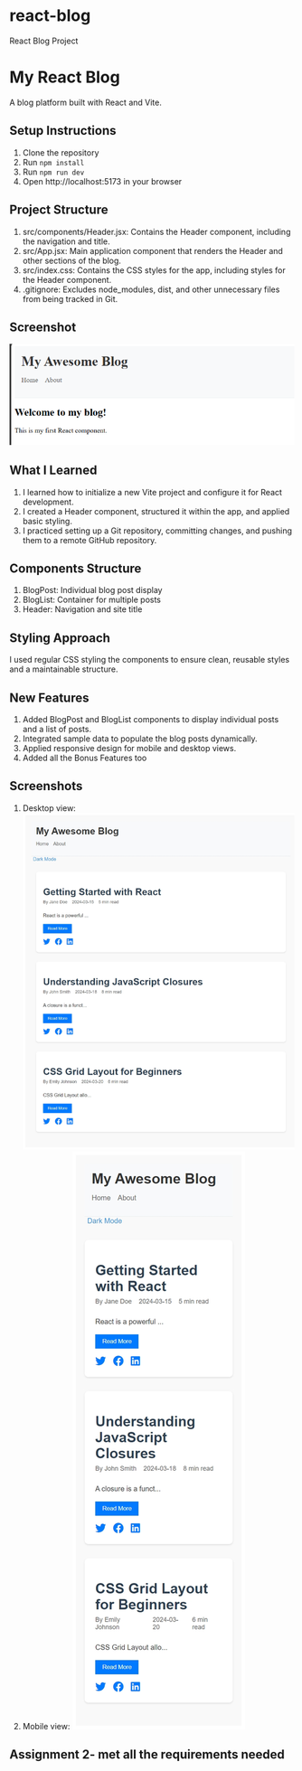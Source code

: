 # react-blog
React Blog Project

# My React Blog
A blog platform built with React and Vite.

## Setup Instructions
1. Clone the repository
2. Run `npm install`
3. Run `npm run dev`
4. Open http://localhost:5173 in your browser

## Project Structure
1. src/components/Header.jsx: Contains the Header component, including the navigation and title.
2. src/App.jsx: Main application component that renders the Header and other sections of the blog.
3. src/index.css: Contains the CSS styles for the app, including styles for the Header component.
4. .gitignore: Excludes node_modules, dist, and other unnecessary files from being tracked in Git.

## Screenshot
![alt text](image.png)

## What I Learned
1. I learned how to initialize a new Vite project and configure it for React development.
2. I created a Header component, structured it within the app, and applied basic styling.
3. I practiced setting up a Git repository, committing changes, and pushing them to a remote GitHub repository.

## Components Structure
1. BlogPost: Individual blog post display
2. BlogList: Container for multiple posts
3. Header: Navigation and site title

## Styling Approach
I used regular CSS styling the components to ensure clean, reusable styles and a maintainable structure.

## New Features
1. Added BlogPost and BlogList components to display individual posts and a list of posts.
2. Integrated sample data to populate the blog posts dynamically.
3. Applied responsive design for mobile and desktop views.
4. Added all the Bonus Features too

## Screenshots
1. Desktop view: ![Desktop](image-2.png)
2. Mobile view: ![Mobile](image-1.png)

## Assignment 2- met all the requirements needed